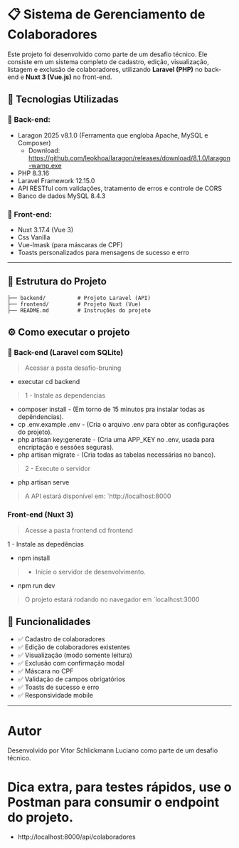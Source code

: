 # 📋 Sistema de Gerenciamento de Colaboradores

Este projeto foi desenvolvido como parte de um desafio técnico. Ele consiste em um sistema completo de cadastro, edição, visualização, listagem e exclusão de colaboradores, utilizando **Laravel (PHP)** no back-end e **Nuxt 3 (Vue.js)** no front-end.

## 🚀 Tecnologias Utilizadas

### 🔧 Back-end:
- Laragon 2025 v8.1.0 (Ferramenta que engloba Apache, MySQL e Composer) 
    - Download: https://github.com/leokhoa/laragon/releases/download/8.1.0/laragon-wamp.exe
- PHP 8.3.16 
- Laravel Framework 12.15.0
- API RESTful com validações, tratamento de erros e controle de CORS
- Banco de dados MySQL 8.4.3

### 🎨 Front-end:
- Nuxt 3.17.4 (Vue 3)
- Css Vanilla
- Vue-Imask (para máscaras de CPF)
- Toasts personalizados para mensagens de sucesso e erro

---

## 📁 Estrutura do Projeto

```
├── backend/          # Projeto Laravel (API)
├── frontend/         # Projeto Nuxt (Vue)
├── README.md         # Instruções do projeto
```

## ⚙️ Como executar o projeto

### 🐙 Back-end (Laravel com SQLite)

> Acessar a pasta desafio-bruning
- executar cd backend

> 1 - Instale as dependencias
- composer install - (Em torno de 15 minutos pra instalar todas as depêndencias).
- cp .env.example .env - (Cria o arquivo .env para obter as configurações do projeto).
- php artisan key:generate - (Cria uma APP_KEY no .env, usada para encriptação e sessões seguras).
- php artisan migrate - (Cria todas as tabelas necessárias no banco).

> 2 - Execute o servidor
- php artisan serve

> A API estará disponível em: `http://localhost:8000


###  Front-end (Nuxt 3)

> Acesse a pasta frontend
cd frontend 

1 - Instale as depedências 
- npm install

> - Inicie o servidor de desenvolvimento.
- npm run dev

> O projeto estará rodando no navegador em `localhost:3000

## 📌 Funcionalidades

- ✅ Cadastro de colaboradores
- ✅ Edição de colaboradores existentes
- ✅ Visualização (modo somente leitura)
- ✅ Exclusão com confirmação modal
- ✅ Máscara no CPF
- ✅ Validação de campos obrigatórios
- ✅ Toasts de sucesso e erro
- ✅ Responsividade mobile

---

# Autor

Desenvolvido por Vitor Schlickmann Luciano como parte de um desafio técnico.

# Dica extra, para testes rápidos, use o Postman para consumir o endpoint do projeto.
- http://localhost:8000/api/colaboradores